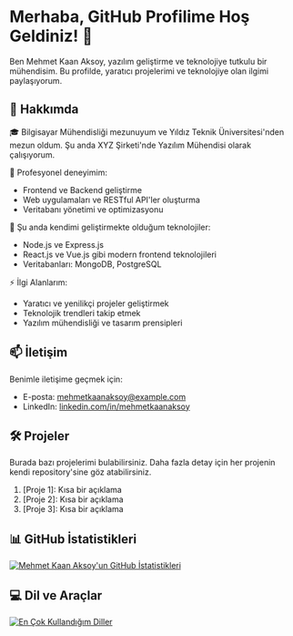 # Merhaba, GitHub Profilime Hoş Geldiniz! 👋

Ben Mehmet Kaan Aksoy, yazılım geliştirme ve teknolojiye tutkulu bir mühendisim. Bu profilde, yaratıcı projelerimi ve teknolojiye olan ilgimi paylaşıyorum.

## 🚀 Hakkımda

🎓 Bilgisayar Mühendisliği mezunuyum ve Yıldız Teknik Üniversitesi'nden mezun oldum. Şu anda XYZ Şirketi'nde Yazılım Mühendisi olarak çalışıyorum.

💼 Profesyonel deneyimim:
- Frontend ve Backend geliştirme
- Web uygulamaları ve RESTful API'ler oluşturma
- Veritabanı yönetimi ve optimizasyonu

🌱 Şu anda kendimi geliştirmekte olduğum teknolojiler:
- Node.js ve Express.js
- React.js ve Vue.js gibi modern frontend teknolojileri
- Veritabanları: MongoDB, PostgreSQL

⚡ İlgi Alanlarım:
- Yaratıcı ve yenilikçi projeler geliştirmek
- Teknolojik trendleri takip etmek
- Yazılım mühendisliği ve tasarım prensipleri

## 📫 İletişim

Benimle iletişime geçmek için:
- E-posta: mehmetkaanaksoy@example.com
- LinkedIn: [linkedin.com/in/mehmetkaanaksoy](https://www.linkedin.com/in/mehmetkaanaksoy)

## 🛠️ Projeler

Burada bazı projelerimi bulabilirsiniz. Daha fazla detay için her projenin kendi repository'sine göz atabilirsiniz.

1. [Proje 1]: Kısa bir açıklama
2. [Proje 2]: Kısa bir açıklama
3. [Proje 3]: Kısa bir açıklama

## 📊 GitHub İstatistikleri

[![Mehmet Kaan Aksoy'un GitHub İstatistikleri](https://github-readme-stats.vercel.app/api?username=mehmetkaanaksoy)](https://github.com/anuraghazra/github-readme-stats)

## 💻 Dil ve Araçlar

[![En Çok Kullandığım Diller](https://github-readme-stats.vercel.app/api/top-langs/?username=mehmetkaanaksoy&layout=compact)](https://github.com/anuraghazra/github-readme-stats)


